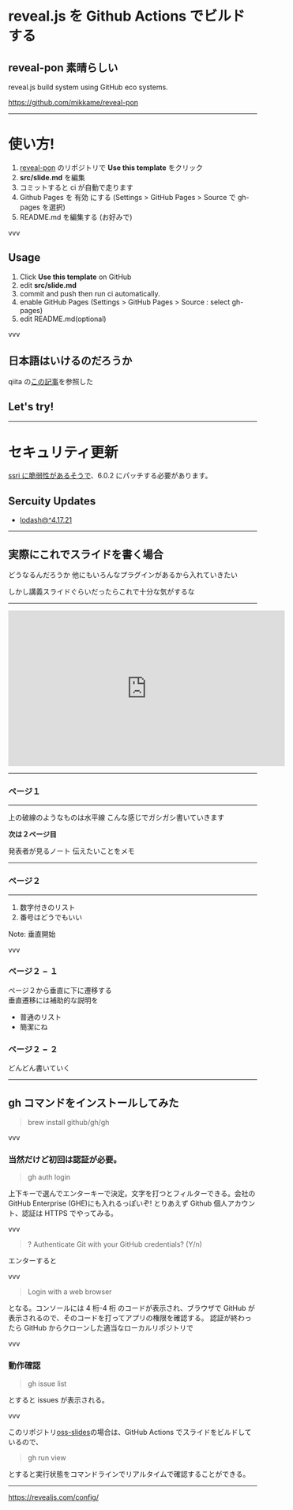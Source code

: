 # reveal.js を Github Actions でビルドする

## reveal-pon 素晴らしい

reveal.js build system
using GitHub eco systems.

https://github.com/mikkame/reveal-pon

---

# 使い方!

1. [reveal-pon](https://github.com/mikkame/reveal-pon) のリポジトリで **Use this template** をクリック
2. **src/slide.md** を編集
3. コミットすると ci が自動で走ります
4. Github Pages を 有効 にする (Settings > GitHub Pages > Source で gh-pages を選択)
5. README.md を編集する (お好みで)

vvv

## Usage

1. Click **Use this template** on GitHub
2. edit **src/slide.md**
3. commit and push then run ci automatically.
4. enable GitHub Pages (Settings > GitHub Pages > Source : select gh-pages)
5. edit README.md(optional)

vvv

## 日本語はいけるのだろうか

qiita の[この記事](https://qiita.com/mikkame/items/b0f144920aba95d1c2be)を参照した

## Let's try!

---

# セキュリティ更新

[ssri に脆弱性があるそうで](https://github.com/advisories/GHSA-vx3p-948g-6vhq)、6.0.2 にパッチする必要があります。

## Sercuity Updates

- [lodash@^4.17.21](https://github.com/kaitas/oss-slides/security/dependabot/yarn.lock/lodash/open)

---

## 実際にこれでスライドを書く場合

どうなるんだろうか
他にもいろんなプラグインがあるから入れていきたい

しかし講義スライドぐらいだったらこれで十分な気がするな

---

 <iframe width="560" height="315" src="https://www.youtube.com/embed/584sgzoJvu0" title="YouTube video player" frameborder="0" allow="accelerometer; autoplay; clipboard-write; encrypted-media; gyroscope; picture-in-picture" allowfullscreen></iframe>

---

### ページ１

---

上の破線のようなものは水平線
こんな感じでガシガシ書いていきます

**次は２ページ目**

<aside class="notes">
  発表者が見るノート   
  伝えたいことをメモ  
</aside>

---

### ページ２

---

1. 数字付きのリスト
1. 番号はどうでもいい

Note: 垂直開始

vvv

### ページ２ − １

ページ２から垂直に下に遷移する  
垂直遷移には補助的な説明を

- 普通のリスト
- 簡潔にね

### ページ２ − ２

どんどん書いていく

---

## gh コマンドをインストールしてみた

> brew install github/gh/gh

vvv

### 当然だけど初回は認証が必要。

> gh auth login

上下キーで選んでエンターキーで決定。文字を打つとフィルターできる。会社の GitHub Enterprise (GHE)にも入れるっぽいぞ!
とりあえず Github 個人アカウント、認証は HTTPS でやってみる。

vvv

> ? Authenticate Git with your GitHub credentials? (Y/n)

エンターすると

vvv

> Login with a web browser

となる。コンソールには 4 桁-4 桁 のコードが表示され、ブラウザで GitHub が表示されるので、そのコードを打ってアプリの権限を確認する。
認証が終わったら GitHub からクローンした適当なローカルリポジトリで

vvv

### 動作確認

> gh issue list

とすると issues が表示される。

vvv

このリポジトリ[oss-slides](https://github.com/kaitas/oss-slides/)の場合は、GitHub Actions でスライドをビルドしているので、

> gh run view

とすると実行状態をコマンドラインでリアルタイムで確認することができる。

---

https://revealjs.com/config/
